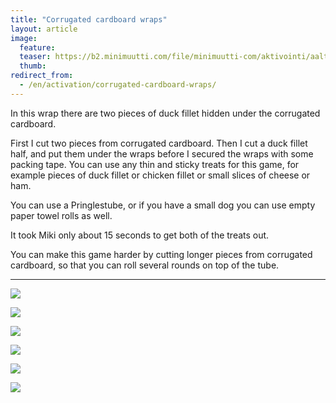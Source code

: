 ```yaml
---
title: "Corrugated cardboard wraps"
layout: article
image:
  feature:
  teaser: https://b2.minimuutti.com/file/minimuutti-com/aktivointi/aaltopahviwrapit/DSC55675-245px.jpg
  thumb:
redirect_from:
  - /en/activation/corrugated-cardboard-wraps/
---
```


In this wrap there are two pieces of duck fillet hidden under the corrugated cardboard.

First I cut two pieces from corrugated cardboard. Then I cut a duck fillet half, and put them under the wraps before I secured the wraps with some packing tape. You can use any thin and sticky treats for this game, for example pieces of duck fillet or chicken fillet or small slices of cheese or ham.

You can use a Pringlestube, or if you have a small dog you can use empty paper towel rolls as well.

It took Miki only about 15 seconds to get both of the treats out.

You can make this game harder by cutting longer pieces from corrugated cardboard, so that you can roll several rounds on top of the tube.

---

![](https://b2.minimuutti.com/file/minimuutti-com/aktivointi/aaltopahviwrapit/DSC55668-800px.jpg)

![](https://b2.minimuutti.com/file/minimuutti-com/aktivointi/aaltopahviwrapit/DSC55671-800px.jpg)

![](https://b2.minimuutti.com/file/minimuutti-com/aktivointi/aaltopahviwrapit/DSC55675-800px.jpg)

![](https://b2.minimuutti.com/file/minimuutti-com/aktivointi/aaltopahviwrapit/DSC55676-800px.jpg)

![](https://b2.minimuutti.com/file/minimuutti-com/aktivointi/aaltopahviwrapit/DSC55685-800px.jpg)

![](https://b2.minimuutti.com/file/minimuutti-com/aktivointi/aaltopahviwrapit/DSC55665-800px.jpg)
